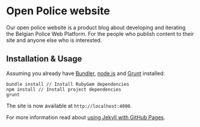 # Open Police website
Our open police website is a product blog about developing and iterating the Belgian Police Web Platform. For the people who publish content to their site and anyone else who is interested.

## Installation & Usage
Assuming you already have [Bundler](http://bundler.io/), [node.js](http://nodejs.org/) and [Grunt](http://gruntjs.com/) installed:

    bundle install // Install RubyGem dependencies
    npm install // Install project dependencies
    grunt

The site is now available at ```http://localhost:4000```.

For more information read about [using Jekyll with GitHub Pages](https://help.github.com/articles/using-jekyll-with-pages).
